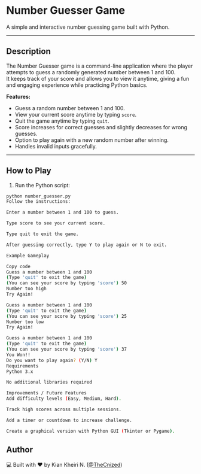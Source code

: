 # Number Guesser Game

A simple and interactive number guessing game built with Python.  

---

## Description

The Number Guesser game is a command-line application where the player attempts to guess a randomly generated number between 1 and 100.  
It keeps track of your score and allows you to view it anytime, giving a fun and engaging experience while practicing Python basics.

**Features:**
- Guess a random number between 1 and 100.
- View your current score anytime by typing `score`.
- Quit the game anytime by typing `quit`.
- Score increases for correct guesses and slightly decreases for wrong guesses.
- Option to play again with a new random number after winning.
- Handles invalid inputs gracefully.

---

## How to Play

1. Run the Python script:

```bash
python number_guesser.py
Follow the instructions:

Enter a number between 1 and 100 to guess.

Type score to see your current score.

Type quit to exit the game.

After guessing correctly, type Y to play again or N to exit.

Example Gameplay

Copy code
Guess a number between 1 and 100
(Type 'quit' to exit the game)
(You can see your score by typing 'score') 50
Number too high
Try Again!

Guess a number between 1 and 100
(Type 'quit' to exit the game)
(You can see your score by typing 'score') 25
Number too low
Try Again!

Guess a number between 1 and 100
(Type 'quit' to exit the game)
(You can see your score by typing 'score') 37
You Won!!
Do you want to play again? (Y/N) Y
Requirements
Python 3.x

No additional libraries required

Improvements / Future Features
Add difficulty levels (Easy, Medium, Hard).

Track high scores across multiple sessions.

Add a timer or countdown to increase challenge.

Create a graphical version with Python GUI (Tkinter or Pygame).
```

## Author 
💻 Built with ❤️ by Kian Kheiri N. ([@TheCnized](https://github.com/TheCnized))